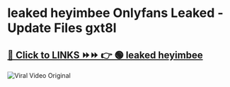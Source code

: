 
 # leaked heyimbee Onlyfans Leaked - Update Files gxt8l

## <h2><a href="https://clipsfans.com/leaked_heyimbee&ref=git">🔗 Click to LINKS ⏩⏩ 👉 🟢 leaked heyimbee </a></h2>

<a href="https://clipsfans.com/leaked_heyimbee&ref=git" rel="nofollow" data-target="animated-image.originalLink"><img src="https://i.ibb.co.com/xMMVF88/686577567.gif" alt="Viral Video Original" style="max-width: 100%; display: inline-block;" data-target="animated-image.originalImage"></a>

